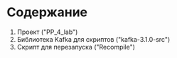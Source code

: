 # Содержание

1. Проект ("PP_4_lab")
2. Библиотека Kafka для скриптов ("kafka-3.1.0-src")
3. Скрипт для перезапуска ("Recompile")
